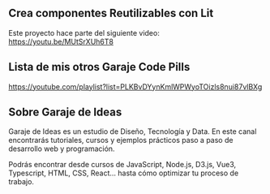 ## Crea componentes Reutilizables con Lit
Este proyecto hace parte del siguiente video: https://youtu.be/MUtSrXUh6T8

## Lista de mis otros Garaje Code Pills
https://youtube.com/playlist?list=PLKBvDYynKmlWPWyoTOizls8nui87vlBXg

## Sobre Garaje de Ideas
Garaje de Ideas es un estudio de Diseño, Tecnología y Data. En este canal encontrarás tutoriales, cursos y ejemplos prácticos paso a paso de desarrollo web y programación. 

Podrás encontrar desde cursos de JavaScript, Node.js, D3.js, Vue3, Typescript, HTML, CSS, React... hasta cómo optimizar tu proceso de trabajo.
